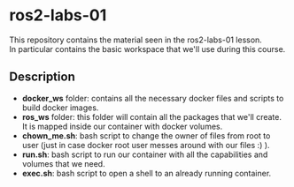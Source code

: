 # ros2-labs-01
This repository contains the material seen in the ros2-labs-01 lesson. <br>
In particular contains the basic workspace that we'll use during this course.

## Description

- **docker_ws** folder: contains all the necessary docker files and scripts to build docker images.
- **ros_ws** folder: this folder will contain all the packages that we'll create. It is mapped inside our container with docker volumes.
- **chown_me.sh**: bash script to change the owner of files from root to user (just in case docker root user messes around with our files :) ).
- **run.sh**: bash script to run our container with all the capabilities and volumes that we need.
- **exec.sh**: bash script to open a shell to an already running container.


